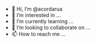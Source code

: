 - 👋 Hi, I’m @acordarua
- 👀 I’m interested in ...
- 🌱 I’m currently learning ...
- 💞️ I’m looking to collaborate on ...
- 📫 How to reach me ...

<!---
acordarua/acordarua is a ✨ special ✨ repository because its `README.md` (this file) appears on your GitHub profile.
You can click the Preview link to take a look at your changes.
--->
